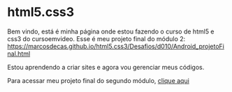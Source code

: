 # html5.css3
Bem vindo, está é minha página onde estou fazendo o curso de html5 e css3 do cursoemvideo.
Esse é meu projeto final do módulo 2: https://marcosdecas.github.io/html5.css3/Desafios/d010/Android_projetoFinal.html

Estou aprendendo a criar sites e agora vou gerenciar meus códigos.

Para acessar meu projeto final do segundo módulo, <a href="https://marcosdecas.github.io/html5.css3/Desafios/d010/Android_projetoFinal.html" target="_blank" rel="next">clique aqui</a>